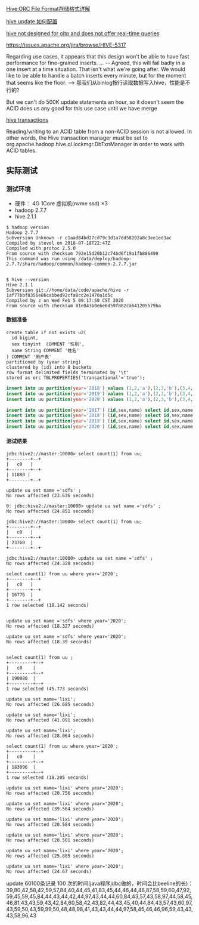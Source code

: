 

[Hive:ORC File Format存储格式详解](https://www.iteblog.com/archives/1014.html)

[hive update 如何配置](https://blog.csdn.net/weixin_43215250/article/details/86151089)

[hive not designed for oltp and does not offer real-time queries](https://stackoverflow.com/questions/17810537/how-to-delete-and-update-a-record-in-hive)

https://issues.apache.org/jira/browse/HIVE-5317

Regarding use cases, it appears that this design won't be able to have fast performance for fine-grained inserts. ...
 -- Agreed, this will fail badly in a one insert at a time situation. That isn't what we're going after. We would like to be able to handle a batch inserts every minute, but for the moment that seems like the floor.
--> 那我们从binlog按行读取数据写入hive，性能是不行的?

But we can't do 500K update statements an hour, so it doesn't seem the ACID does us any good for this use case until we have merge

[hive transactions](https://cwiki.apache.org/confluence/display/Hive/Hive+Transactions)

Reading/writing to an ACID table from a non-ACID session is not allowed. In other words, the Hive transaction manager must be set to org.apache.hadoop.hive.ql.lockmgr.DbTxnManager in order to work with ACID tables.

## 实际测试

### 测试环境

* 硬件： 4G 1Core 虚拟机(nvme ssd) ×3 
* hadoop 2.7.7
* hive 2.1.1

```
$ hadoop version
Hadoop 2.7.7
Subversion Unknown -r c1aad84bd27cd79c3d1a7dd58202a8c3ee1ed3ac
Compiled by stevel on 2018-07-18T22:47Z
Compiled with protoc 2.5.0
From source with checksum 792e15d20b12c74bd6f19a1fb886490
This command was run using /data/deploy/hadoop-2.7.7/share/hadoop/common/hadoop-common-2.7.7.jar


$ hive --version
Hive 2.1.1
Subversion git://home/data/code/apache/hive -r 1af77bbf8356e86cabbed92cfa8cc2e1470a1d5c
Compiled by z on Wed Feb 5 09:17:50 CST 2020
From source with checksum 81e843b0ebe6d59f802ca641205579ba
```


#### 数据准备
```
create table if not exists u2(
  id bigint,
  sex tinyint  COMMENT '性别',
  name String COMMENT '姓名'
) COMMENT '用户表'
partitioned by (year string)
clustered by (id) into 8 buckets
row format delimited fields terminated by '\t'
stored as orc TBLPROPERTIES('transactional'='true');
```

```sql
insert into uu partition(year='2018') values (1,2,'a'),(2,3,'b'),(3,4,'c'),(1,2,'a'),(2,3,'b'),(3,4,'c'),(1,2,'a'),(2,3,'b'),(3,4,'c'),(1,2,'a'),(2,3,'b'),(3,4,'c'),(1,2,'a'),(2,3,'b'),(3,4,'c'),(1,2,'a'),(2,3,'b'),(3,4,'c'),(1,2,'a'),(2,3,'b'),(3,4,'c'),(1,2,'a'),(2,3,'b'),(3,4,'c'),(1,2,'a'),(2,3,'b'),(3,4,'c'),(1,2,'a'),(2,3,'b'),(3,4,'c'),(1,2,'a'),(2,3,'b'),(3,4,'c'),(1,2,'a'),(2,3,'b'),(3,4,'c');
insert into uu partition(year='2019') values (1,2,'a'),(2,3,'b'),(3,4,'c'),(1,2,'a'),(2,3,'b'),(3,4,'c'),(1,2,'a'),(2,3,'b'),(3,4,'c'),(1,2,'a'),(2,3,'b'),(3,4,'c'),(1,2,'a'),(2,3,'b'),(3,4,'c'),(1,2,'a'),(2,3,'b'),(3,4,'c'),(1,2,'a'),(2,3,'b'),(3,4,'c'),(1,2,'a'),(2,3,'b'),(3,4,'c'),(1,2,'a'),(2,3,'b'),(3,4,'c'),(1,2,'a'),(2,3,'b'),(3,4,'c'),(1,2,'a'),(2,3,'b'),(3,4,'c'),(1,2,'a'),(2,3,'b'),(3,4,'c');
insert into uu partition(year='2020') values (1,2,'a'),(2,3,'b'),(3,4,'c'),(1,2,'a'),(2,3,'b'),(3,4,'c'),(1,2,'a'),(2,3,'b'),(3,4,'c'),(1,2,'a'),(2,3,'b'),(3,4,'c'),(1,2,'a'),(2,3,'b'),(3,4,'c'),(1,2,'a'),(2,3,'b'),(3,4,'c'),(1,2,'a'),(2,3,'b'),(3,4,'c'),(1,2,'a'),(2,3,'b'),(3,4,'c'),(1,2,'a'),(2,3,'b'),(3,4,'c'),(1,2,'a'),(2,3,'b'),(3,4,'c'),(1,2,'a'),(2,3,'b'),(3,4,'c'),(1,2,'a'),(2,3,'b'),(3,4,'c');

insert into uu partition(year='2017') (id,sex,name) select id,sex,name from uu;
insert into uu partition(year='2018') (id,sex,name) select id,sex,name from uu;
insert into uu partition(year='2019') (id,sex,name) select id,sex,name from uu;
insert into uu partition(year='2020') (id,sex,name) select id,sex,name from uu;
```

#### 测试结果

```
jdbc:hive2://master:10000> select count(1) from uu;
+--------+--+
|   c0   |
+--------+--+
| 11880 |
+--------+--+

update uu set name ='sdfs' ;
No rows affected (23.636 seconds)

0: jdbc:hive2://master:10000> update uu set name ='sdfs' ;
No rows affected (24.851 seconds)

```

```
jdbc:hive2://master:10000> select count(1) from uu;
+--------+--+
|   c0   |
+--------+--+
| 23760  |
+--------+--+

jdbc:hive2://master:10000> update uu set name ='sdfs' ;
No rows affected (24.328 seconds)

select count(1) from uu where year='2020';
+--------+--+
|   c0   |
+--------+--+
| 16776  |
+--------+--+
1 row selected (18.142 seconds)


update uu set name ='sdfs' where year='2020';
No rows affected (18.327 seconds)

update uu set name ='sdfs' where year='2020';
No rows affected (18.39 seconds)

```

```

select count(1) from uu ;
+---------+--+
|   c0    |
+---------+--+
| 190080  |
+---------+--+
1 row selected (45.773 seconds)

update uu set name='lixi';
No rows affected (26.685 seconds)

update uu set name='lixi';
No rows affected (41.091 seconds)

update uu set name='lixi';
No rows affected (28.064 seconds)

select count(1) from uu where year='2020';
+---------+--+
|   c0    |
+---------+--+
| 183096  |
+---------+--+
1 row selected (18.205 seconds)

update uu set name='lixi' where year='2020';
No rows affected (20.756 seconds)

update uu set name='lixi' where year='2020';
No rows affected (39.564 seconds)

update uu set name='lixi' where year='2020';
No rows affected (20.584 seconds)

update uu set name='lixi' where year='2020';
No rows affected (20.501 seconds)

update uu set name='lixi' where year='2020';
No rows affected (25.805 seconds)

update uu set name='lixi' where year='2020';
No rows affected (24.67 seconds)

```


update 60100条记录 100 次的时间(java程序jdbc做的，时间会比beeline的长)：
39,80,42,58,42,59,57,84,40,44,45,41,83,45,44,46,44,46,87,58,59,60,47,92,59,45,59,45,84,44,43,44,42,44,97,43,44,44,60,84,43,57,43,58,97,44,58,45,46,81,43,43,59,43,42,84,60,58,42,43,82,44,43,45,40,44,84,43,57,43,60,97,43,59,50,43,59,99,50,48,48,98,41,43,43,44,44,97,58,45,46,46,96,59,43,43,43,58,96,43

